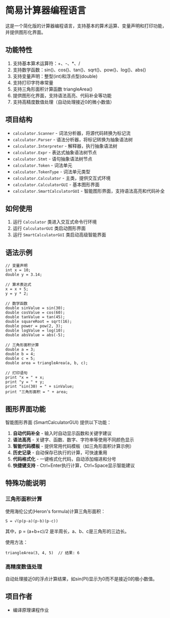 # 简易计算器编程语言

这是一个简化版的计算器编程语言，支持基本的算术运算、变量声明和打印功能，并提供图形化界面。

## 功能特性

1. 支持基本算术运算符：+、-、*、/
2. 支持数学函数：sin()、cos()、tan()、sqrt()、pow()、log()、abs()
3. 支持变量声明：整型(int)和浮点型(double)
4. 支持打印字符串常量
5. 支持三角形面积计算函数 triangleArea()
6. 提供图形化界面，支持语法高亮、代码补全等功能
7. 支持高精度数值处理（自动处理接近0的微小数值）

## 项目结构

- `calculator.Scanner` - 词法分析器，将源代码转换为标记流
- `calculator.Parser` - 语法分析器，将标记转换为抽象语法树
- `calculator.Interpreter` - 解释器，执行抽象语法树
- `calculator.Expr` - 表达式抽象语法树节点
- `calculator.Stmt` - 语句抽象语法树节点
- `calculator.Token` - 词法单元
- `calculator.TokenType` - 词法单元类型
- `calculator.Calculator` - 主类，提供交互式环境
- `calculator.CalculatorGUI` - 基本图形界面
- `calculator.SmartCalculatorGUI` - 智能图形界面，支持语法高亮和代码补全

## 如何使用

1. 运行 `Calculator` 类进入交互式命令行环境
2. 运行 `CalculatorGUI` 类启动图形界面
3. 运行 `SmartCalculatorGUI` 类启动高级智能界面

## 语法示例

```
// 变量声明
int x = 10;
double y = 3.14;

// 算术表达式
x = x + 5;
y = y * 2;

// 数学函数
double sinValue = sin(30);
double cosValue = cos(60);
double tanValue = tan(45);
double squareRoot = sqrt(16);
double power = pow(2, 3);
double logValue = log(10);
double absValue = abs(-5);

// 三角形面积计算
double a = 3;
double b = 4;
double c = 5;
double area = triangleArea(a, b, c);

// 打印语句
print "x = " + x;
print "y = " + y;
print "sin(30) = " + sinValue;
print "三角形面积 = " + area;
```

## 图形界面功能

智能图形界面 (SmartCalculatorGUI) 提供以下功能：

1. **自动代码补全** - 输入时自动显示函数和关键字建议
2. **语法高亮** - 关键字、函数、数字、字符串等使用不同颜色显示
3. **智能代码模板** - 提供常用代码模板（如三角形面积计算示例）
4. **历史记录** - 自动保存已执行的计算，可快速重用
5. **代码格式化** - 一键格式化代码，自动添加缩进和分号
6. **快捷键支持** - Ctrl+Enter执行计算，Ctrl+Space显示智能建议

## 特殊功能说明

### 三角形面积计算

使用海伦公式(Heron's formula)计算三角形面积：
```
S = √(p(p-a)(p-b)(p-c))
```
其中，p = (a+b+c)/2 是半周长，a、b、c是三角形的三边长。

使用方法：
```
triangleArea(3, 4, 5)  // 结果: 6
```

### 高精度数值处理

自动处理接近0的浮点计算结果，如sin(PI)显示为0而不是接近0的极小数值。

## 项目作者

- 编译原理课程作业 

